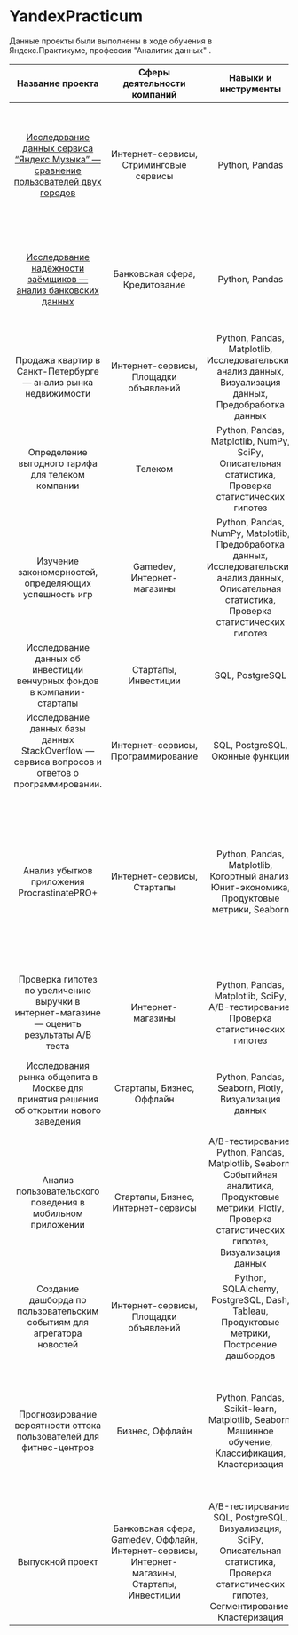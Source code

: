 # YandexPracticum
Данные проекты были выполнены в ходе обучения в Яндекс.Практикуме, профессии "Аналитик данных" .


| Название проекта             | Сферы деятельности компаний         | Навыки и инструменты                |     Направление деятельности|Задача проекта |Ссылка на работу|
| :---------------------------: | :---------------------------:|:---------------------------:|:---------------------------:|:---------------------------:|:---------------------------:|
| [Исследование данных сервиса “Яндекс.Музыка” — сравнение пользователей двух городов](https://github.com/OStonks/portfolio/blob/main/credit_bank.ipynb) | Интернет-сервисы, Стриминговые сервисы | Python, Pandas|Data Analyst |На реальных данных Яндекс.Музыки c помощью библиотеки Pandas и её возможностей проверить данные и сравнить поведение и предпочтения пользователей двух столиц — Москвы и Санкт-Петербурга |СДЕЛАНО| 
[Исследование надёжности заёмщиков — анализ банковских данных](https://github.com/OStonks/portfolio/blob/main/credit_bank.ipynb) | Банковская сфера, Кредитование | Python, Pandas|Data Analyst, Финансовый аналитик | На основе статистики о платёжеспособности клиентов исследовать влияет ли семейное положение и количество детей клиента на факт возврата кредита в срок | СДЕЛАНО| 
Продажа квартир в Санкт-Петербурге — анализ рынка недвижимости | Интернет-сервисы, Площадки объявлений | Python, Pandas, Matplotlib, Исследовательский анализ данных, Визуализация данных, Предобработка данных| Маркетинг-аналитик, Fraud-аналитик, Data Analyst| Используя данные сервиса Яндекс.Недвижимость, определить рыночную стоимость объектов недвижимости и типичные параметры квартир| [Исследование объявлений о продаже квартир](https://github.com/OStonks/portfolio/blob/main/apartments_for_sale.ipynb)| 
Определение выгодного тарифа для телеком компании| Телеком| Python, Pandas, Matplotlib, NumPy, SciPy, Описательная статистика, Проверка статистических гипотез| Маркетинг-аналитик, Продуктовый аналитик, Data Analyst| На основе данных клиентов оператора сотовой связи проанализировать поведение клиентов и поиск оптимального тарифа| [Исследование данных о тарифах](https://github.com/OStonks/portfolio/blob/main/promising_tariff.ipynb)| 
Изучение закономерностей, определяющих успешность игр| Gamedev, Интернет-магазины| Python, Pandas, NumPy, Matplotlib, Предобработка данных, Исследовательский анализ данных, Описательная статистика, Проверка статистических гипотез| Маркетинг-аналитик, Продуктовый аналитик| Используя исторические данные о продажах компьютерных игр, оценки пользователей и экспертов, жанры и платформы, выявить закономерности, определяющие успешность игры| [Исследование закономерности успешности игр](https://github.com/OStonks/portfolio/blob/main/games.ipynb)| 
Исследование данных об инвестиции венчурных фондов в компании-стартапы| Стартапы, Инвестиции| SQL, PostgreSQL| Data Analyst, Финансовый аналитик, Аналитик (универсал)| Произвести различные выгрузки данных венчурных фондов с помощью SQL| [Базовый SQL](https://github.com/OStonks/portfolio/blob/main/SQL.ipynb)| 
Исследование данных базы данных StackOverflow — сервиса вопросов и ответов о программировании.| Интернет-сервисы, Программирование| SQL, PostgreSQL, Оконные функции| Data Analyst, Аналитик (универсал)| Произвести различные выгрузки данных о постах за 2008 год и проанализировать их с помощью SQL| [Продвинутый SQL](https://github.com/OStonks/portfolio/blob/main/SQL2.ipynb)| 
Анализ убытков приложения ProcrastinatePRO+| Интернет-сервисы, Стартапы|Python, Pandas, Matplotlib, Когортный анализ, Юнит-экономика, Продуктовые метрики, Seaborn| Маркетинг-аналитик, Продуктовый аналитик| Задача для маркетингового аналитика развлекательного приложения Procrastinate Pro+. Несмотря на огромные вложения в рекламу, последние несколько месяцев компания терпит убытки. Ваша задача — разобраться в причинах и помочь компании выйти в плюс.| [Анализ убытков приложения](https://github.com/OStonks/portfolio/blob/main/entertainment_app.ipynb)| 
Проверка гипотез по увеличению выручки в интернет-магазине — оценить результаты A/B теста| Интернет-магазины| Python, Pandas, Matplotlib, SciPy, A/B-тестирование, Проверка статистических гипотез| Маркетинг-аналитик| Используя данные интернет-магазина приоритезировать гипотезы, произвести оценку результатов A/B-тестирования различными методами|[A/B-тестирование](https://github.com/OStonks/portfolio/blob/main/AB-test.ipynb) |
Исследования рынка общепита в Москве для принятия решения об открытии нового заведения| Стартапы, Бизнес, Оффлайн| Python, Pandas, Seaborn, Plotly, Визуализация данных| Data Analyst, Маркетинг-аналитик, Аналитик (универсал)|Исследование рынка общественного питания на основе открытых данных, подготовка презентации для инвесторов|[Исследование рынка заведений в Москве](https://github.com/OStonks/portfolio/blob/main/food_market.ipynb)|
Анализ пользовательского поведения в мобильном приложении|Стартапы, Бизнес, Интернет-сервисы| A/B-тестирование, Python, Pandas, Matplotlib, Seaborn, Событийная аналитика, Продуктовые метрики, Plotly, Проверка статистических гипотез, Визуализация данных| Маркетинг-аналитик, Продуктовый аналитик| На основе данных использования мобильного приложения для продажи продуктов питания проанализировать воронку продаж, а также оценить результаты A/A/B-тестирования |[Приложение для продуктов питания](https://github.com/OStonks/portfolio/blob/main/food_sales.ipynb)|
Создание дашборда по пользовательским событиям для агрегатора новостей|Интернет-сервисы, Площадки объявлений| Python, SQLAlchemy, PostgreSQL, Dash, Tableau, Продуктовые метрики, Построение дашбордов| Маркетинг-аналитик, Data Analyst, Аналитик (универсал), BI-аналитик| Используя данные Яндекс.Дзена построить дашборд с метриками взаимодействия пользователей с карточками статей| [Презентация-итог работы](https://docs.google.com/presentation/d/1-XWWTetMLjAliTfDCWHoSjK4U_e9PGtWWe1jw4FhhIs/edit?usp=sharing), [Дэшборд](https://public.tableau.com/app/profile/dmitry2405/viz/_16592869473110/_)|
Прогнозирование вероятности оттока пользователей для фитнес-центров| Бизнес, Оффлайн| Python, Pandas, Scikit-learn, Matplotlib, Seaborn, Машинное обучение, Классификация, Кластеризация| Маркетинг-аналитик, Аналитик (универсал)| На основе данных о посетителях сети фитнес-центров спрогнозировать вероятность оттока для каждого клиента в следующем месяце, сформировать с помощью кластеризации портреты пользователей| [Исследование данных о работе фитнес-центров](https://github.com/OStonks/portfolio/blob/main/fitness_center.ipynb)|
Выпускной проект|Банковская сфера, Gamedev, Оффлайн, Интернет-сервисы, Интернет-магазины, Стартапы, Инвестиции|A/B-тестирование, SQL, PostgreSQL, Визуализация, SciPy, Описательная статистика, Проверка статистических гипотез, Сегментирование, Кластеризация |Data Analyst, Аналитик (универсал), Финансовый аналитик, Продуктовый аналитик|Выполнить 3 проекта: 1) Анализ данных сервиса для чтения книг по подписке с помощью SQL; 2) Провести оценку результатов A/B-теста и проанализировать их; 3) Сегментирование пользователей банка|[SQL](https://github.com/OStonks/portfolio/blob/main/SQL-3.ipynb), [A/B-тестирование](https://github.com/OStonks/portfolio/blob/main/ab_project_marketing_events.ipynb), [Сегментация клиентов банка](https://github.com/OStonks/portfolio/blob/main/segmentation.ipynb) |
